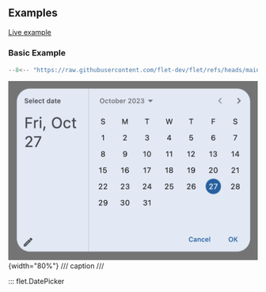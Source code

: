 ## Examples

[Live example](https://flet-controls-gallery.fly.dev/dialogs/datepicker)

### Basic Example

```python
--8<-- "https://raw.githubusercontent.com/flet-dev/flet/refs/heads/main/sdk/python/examples/controls/date-picker/basic.py"
```

![basic](https://raw.githubusercontent.com/flet-dev/flet/main/sdk/python/examples/controls/date-picker/media/basic.png){width="80%"}
/// caption
///

::: flet.DatePicker
